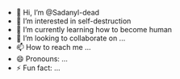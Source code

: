 - 👋 Hi, I’m @Sadanyl-dead
- 👀 I’m interested in self-destruction 
- 🌱 I’m currently learning how to become human 
- 💞️ I’m looking to collaborate on ...
- 📫 How to reach me ...
- 😄 Pronouns: ...
- ⚡ Fun fact: ...

<!---
Sadanyl-dead/Sadanyl-dead is a ✨ special ✨ repository because its `README.md` (this file) appears on your GitHub profile.
You can click the Preview link to take a look at your changes.
--->
